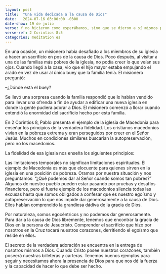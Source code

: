 ```yaml
---
layout: post
title:  "Una vida dedicada a la causa de Dios"
date:   2024-07-16 03:00:00 -0300
date-show: 19 de julio
verse: Y no hicieron como esperábamos, sino que se dieron a sí mismos primero al Señor y a nosotros por la voluntad de Dios.
verse-ref: 2 Corintios 8:5
categories: meditation es
---
```


En una ocasión, un misionero había desafiado a los miembros de su iglesia a hacer un sacrificio en pos de la causa de Dios. Poco después, al visitar a una de las familias más pobres de la iglesia, no podía creer lo que veían sus ojos. Cuando llegó a la casa, vio que el hijo mayor estaba empujando el arado en vez de usar al único buey que la familia tenía. El misionero preguntó:

–¿Dónde está el buey?

Se llevó una sorpresa cuando la familia respondió que lo habían vendido para llevar una ofrenda a fin de ayudar a edificar una nueva iglesia en donde la gente pudiera adorar a Dios. El misionero comenzó a llorar cuando entendió la enormidad del sacrificio hecho por esta familia.

En 2 Corintios 8, Pablo presenta el ejemplo de la iglesia de Macedonia para enseñar los principios de la verdadera fidelidad. Los cristianos macedonios vivían en la pobreza extrema y eran perseguidos por creer en el Señor Jesús. Muchos en condiciones similares buscarían la autopreservación, pero no los macedonios.

La fidelidad de esa iglesia nos enseña los siguientes principios:

Las limitaciones temporales no significan limitaciones espirituales. El ejemplo de Macedonia es más que elocuente para quienes sirven en la iglesia en una posición de pobreza. Oramos por nuestra situación y nos preguntamos: “¿Qué podemos dar al Señor cuando somos tan pobres?” Algunos de nuestro pueblo pueden estar pasando por pruebas y desafíos financieros, pero el fuerte ejemplo de los macedonios silencia todas las excusas hasta que somos obligados a confesar que es nuestro egoísmo y autopreservación lo que nos impide dar generosamente a la causa de Dios. Ellos habían comprendido la grandiosa dádiva de la gracia de Dios. 

Por naturaleza, somos egocéntricos y no podemos dar generosamente. Para dar a la causa de Dios libremente, tenemos que encontrar la gracia de Dios en la persona de Jesucristo. Comprender el sacrificio que hizo por nosotros en la Cruz tocará nuestros corazones, derritiendo el egoísmo que reside en ellos.

El secreto de la verdadera adoración se encuentra en la entrega de nosotros mismos a Dios. Cuando Cristo posee nuestros corazones, también poseerá nuestras billeteras y carteras. Tenemos buenos ejemplos para seguir y necesitamos ahora la presencia de Dios para que nos dé la fuerza y la capacidad de hacer lo que debe ser hecho.
